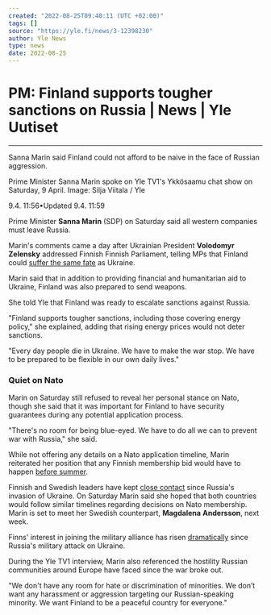 ```yaml
---
created: "2022-08-25T09:40:11 (UTC +02:00)"
tags: []
source: "https://yle.fi/news/3-12398230"
author: Yle News
type: news
date: 2022-08-25
---
```


# PM: Finland supports tougher sanctions on Russia | News | Yle Uutiset

---

Sanna Marin said Finland could not afford to be naive in the face of Russian aggression.

Prime Minister Sanna Marin spoke on Yle TV1's Ykkösaamu chat show on Saturday, 9 April. Image: Silja Viitala / Yle

9.4. 11:56•Updated 9.4. 11:59

Prime Minister **Sanna Marin** (SDP) on Saturday said all western companies must leave Russia.

Marin's comments came a day after Ukrainian President **Volodomyr Zelensky** addressed Finnish Finnish Parliament, telling MPs that Finland could [suffer the same fate](https://yle.fi/news/3-12396370) as Ukraine.

Marin said that in addition to providing financial and humanitarian aid to Ukraine, Finland was also prepared to send weapons.

She told Yle that Finland was ready to escalate sanctions against Russia.

"Finland supports tougher sanctions, including those covering energy policy," she explained, adding that rising energy prices would not deter sanctions.

"Every day people die in Ukraine. We have to make the war stop. We have to be prepared to be flexible in our own daily lives."

### Quiet on Nato

Marin on Saturday still refused to reveal her personal stance on Nato, though she said that it was important for Finland to have security guarantees during any potential application process.

"There's no room for being blue-eyed. We have to do all we can to prevent war with Russia," she said.

While not offering any details on a Nato application timeline, Marin reiterated her position that any Finnish membership bid would have to happen [before summer](https://yle.fi/news/3-12388118).

Finnish and Swedish leaders have kept [close contact](https://yle.fi/news/3-12345523) since Russia's invasion of Ukraine. On Saturday Marin said she hoped that both countries would follow similar timelines regarding decisions on Nato membership. Marin is set to meet her Swedish counterpart, **Magdalena** **Andersson**, next week.

Finns' interest in joining the military alliance has risen [dramatically](https://yle.fi/news/3-12357832) since Russia's military attack on Ukraine.

During the Yle TV1 interview, Marin also referenced the hostility Russian communities around Europe have faced since the war broke out.

"We don't have any room for hate or discrimination of minorities. We don’t want any harassment or aggression targeting our Russian-speaking minority. We want Finland to be a peaceful country for everyone."

